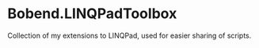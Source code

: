 Bobend.LINQPadToolbox
====================

Collection of my extensions to LINQPad, used for easier sharing of scripts. 